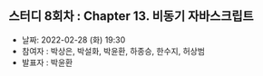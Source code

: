 ## 스터디 8회차 : Chapter 13. 비동기 자바스크립트

- 날짜: 2022-02-28 (화) 19:30
- 참여자 : 박상은, 박설화, 박윤환, 하종승, 한수지, 허상범
- 발표자 : 박윤환

